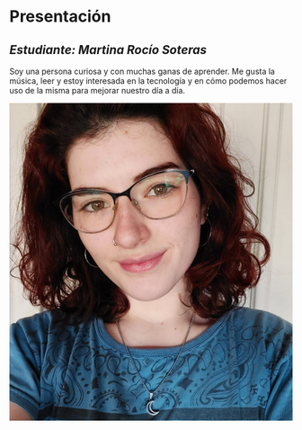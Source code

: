 # Presentación

## *Estudiante: Martina Rocío Soteras*

Soy una persona curiosa y con muchas ganas de aprender. Me gusta la música, leer y estoy interesada en la tecnología y en cómo podemos hacer uso de la misma para mejorar nuestro día a día.
 

![mi foto](Fotopdep.jpeg)